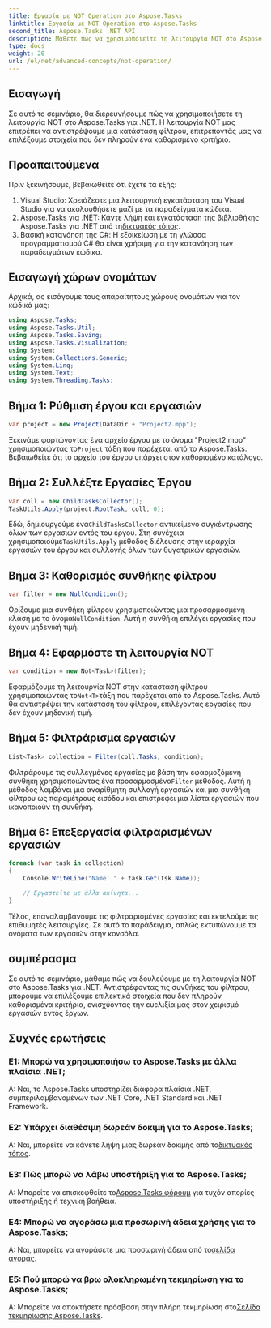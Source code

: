 ```yaml
---
title: Εργασία με NOT Operation στο Aspose.Tasks
linktitle: Εργασία με NOT Operation στο Aspose.Tasks
second_title: Aspose.Tasks .NET API
description: Μάθετε πώς να χρησιμοποιείτε τη λειτουργία NOT στο Aspose.Tasks για .NET για να φιλτράρετε αποτελεσματικά τις εργασίες. Βελτιώστε τις δυνατότητες διαχείρισης του έργου σας τώρα.
type: docs
weight: 20
url: /el/net/advanced-concepts/not-operation/
---
```

## Εισαγωγή

Σε αυτό το σεμινάριο, θα διερευνήσουμε πώς να χρησιμοποιήσετε τη λειτουργία NOT στο Aspose.Tasks για .NET. Η λειτουργία NOT μας επιτρέπει να αντιστρέψουμε μια κατάσταση φίλτρου, επιτρέποντάς μας να επιλέξουμε στοιχεία που δεν πληρούν ένα καθορισμένο κριτήριο.

## Προαπαιτούμενα

Πριν ξεκινήσουμε, βεβαιωθείτε ότι έχετε τα εξής:

1. Visual Studio: Χρειάζεστε μια λειτουργική εγκατάσταση του Visual Studio για να ακολουθήσετε μαζί με τα παραδείγματα κώδικα.
2.  Aspose.Tasks για .NET: Κάντε λήψη και εγκατάσταση της βιβλιοθήκης Aspose.Tasks για .NET από τη[δικτυακός τόπος](https://releases.aspose.com/tasks/net/).
3. Βασική κατανόηση της C#: Η εξοικείωση με τη γλώσσα προγραμματισμού C# θα είναι χρήσιμη για την κατανόηση των παραδειγμάτων κώδικα.

## Εισαγωγή χώρων ονομάτων

Αρχικά, ας εισάγουμε τους απαραίτητους χώρους ονομάτων για τον κώδικά μας:

```csharp
using Aspose.Tasks;
using Aspose.Tasks.Util;
using Aspose.Tasks.Saving;
using Aspose.Tasks.Visualization;
using System;
using System.Collections.Generic;
using System.Linq;
using System.Text;
using System.Threading.Tasks;
```

## Βήμα 1: Ρύθμιση έργου και εργασιών

```csharp
var project = new Project(DataDir + "Project2.mpp");
```

 Ξεκινάμε φορτώνοντας ένα αρχείο έργου με το όνομα "Project2.mpp" χρησιμοποιώντας το`Project` τάξη που παρέχεται από το Aspose.Tasks. Βεβαιωθείτε ότι το αρχείο του έργου υπάρχει στον καθορισμένο κατάλογο.

## Βήμα 2: Συλλέξτε Εργασίες Έργου

```csharp
var coll = new ChildTasksCollector();
TaskUtils.Apply(project.RootTask, coll, 0);
```

 Εδώ, δημιουργούμε ένα`ChildTasksCollector` αντικείμενο συγκέντρωσης όλων των εργασιών εντός του έργου. Στη συνέχεια χρησιμοποιούμε`TaskUtils.Apply` μέθοδος διέλευσης στην ιεραρχία εργασιών του έργου και συλλογής όλων των θυγατρικών εργασιών.

## Βήμα 3: Καθορισμός συνθήκης φίλτρου

```csharp
var filter = new NullCondition();
```

 Ορίζουμε μια συνθήκη φίλτρου χρησιμοποιώντας μια προσαρμοσμένη κλάση με το όνομα`NullCondition`. Αυτή η συνθήκη επιλέγει εργασίες που έχουν μηδενική τιμή.

## Βήμα 4: Εφαρμόστε τη λειτουργία NOT

```csharp
var condition = new Not<Task>(filter);
```

 Εφαρμόζουμε τη λειτουργία NOT στην κατάσταση φίλτρου χρησιμοποιώντας το`Not<T>`τάξη που παρέχεται από το Aspose.Tasks. Αυτό θα αντιστρέψει την κατάσταση του φίλτρου, επιλέγοντας εργασίες που δεν έχουν μηδενική τιμή.

## Βήμα 5: Φιλτράρισμα εργασιών

```csharp
List<Task> collection = Filter(coll.Tasks, condition);
```

 Φιλτράρουμε τις συλλεγμένες εργασίες με βάση την εφαρμοζόμενη συνθήκη χρησιμοποιώντας ένα προσαρμοσμένο`Filter` μέθοδος. Αυτή η μέθοδος λαμβάνει μια αναρίθμητη συλλογή εργασιών και μια συνθήκη φίλτρου ως παραμέτρους εισόδου και επιστρέφει μια λίστα εργασιών που ικανοποιούν τη συνθήκη.

## Βήμα 6: Επεξεργασία φιλτραρισμένων εργασιών

```csharp
foreach (var task in collection)
{
    Console.WriteLine("Name: " + task.Get(Tsk.Name));

    // Εργαστείτε με άλλα ακίνητα...
}
```

Τέλος, επαναλαμβάνουμε τις φιλτραρισμένες εργασίες και εκτελούμε τις επιθυμητές λειτουργίες. Σε αυτό το παράδειγμα, απλώς εκτυπώνουμε τα ονόματα των εργασιών στην κονσόλα.

## συμπέρασμα

Σε αυτό το σεμινάριο, μάθαμε πώς να δουλεύουμε με τη λειτουργία NOT στο Aspose.Tasks για .NET. Αντιστρέφοντας τις συνθήκες του φίλτρου, μπορούμε να επιλέξουμε επιλεκτικά στοιχεία που δεν πληρούν καθορισμένα κριτήρια, ενισχύοντας την ευελιξία μας στον χειρισμό εργασιών εντός έργων.

## Συχνές ερωτήσεις

### Ε1: Μπορώ να χρησιμοποιήσω το Aspose.Tasks με άλλα πλαίσια .NET;

Α: Ναι, το Aspose.Tasks υποστηρίζει διάφορα πλαίσια .NET, συμπεριλαμβανομένων των .NET Core, .NET Standard και .NET Framework.

### Ε2: Υπάρχει διαθέσιμη δωρεάν δοκιμή για το Aspose.Tasks;

 Α: Ναι, μπορείτε να κάνετε λήψη μιας δωρεάν δοκιμής από το[δικτυακός τόπος](https://releases.aspose.com/).

### Ε3: Πώς μπορώ να λάβω υποστήριξη για το Aspose.Tasks;

 Α: Μπορείτε να επισκεφθείτε το[Aspose.Tasks φόρουμ](https://forum.aspose.com/c/tasks/15) για τυχόν απορίες υποστήριξης ή τεχνική βοήθεια.

### Ε4: Μπορώ να αγοράσω μια προσωρινή άδεια χρήσης για το Aspose.Tasks;

 Α: Ναι, μπορείτε να αγοράσετε μια προσωρινή άδεια από το[σελίδα αγοράς](https://purchase.aspose.com/temporary-license/).

### Ε5: Πού μπορώ να βρω ολοκληρωμένη τεκμηρίωση για το Aspose.Tasks;

 Α: Μπορείτε να αποκτήσετε πρόσβαση στην πλήρη τεκμηρίωση στο[Σελίδα τεκμηρίωσης Aspose.Tasks](https://reference.aspose.com/tasks/net/).